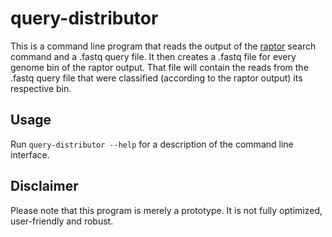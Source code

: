 # query-distributor

This is a command line program that reads the output of the [raptor](https://github.com/seqan/raptor) search command and a .fastq query file. It then creates a .fastq file for every genome bin of the raptor output. That file will contain the reads from the .fastq query file that were classified (according to the raptor output) its respective bin.

## Usage

Run `query-distributor --help` for a description of the command line interface.

## Disclaimer

Please note that this program is merely a prototype. It is not fully optimized, user-friendly and robust.
